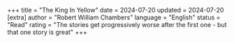 +++
   title = "The King In Yellow"
   date = 2024-07-20
   updated = 2024-07-20
   [extra]
   author = "Robert William Chambers"
   language = "English"
   status = "Read"
   rating = "The stories get progressively worse after the first one - but that one story is great"
+++